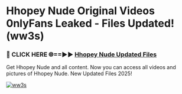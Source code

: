 # Hhopey Nude Original Videos 0nlyFans Leaked - Files Updated! (ww3s)

<h3>🔴 CLICK HERE 🌐==►► <a href="https://tinyurl.com/5h6xmrr3" rel="nofollow">Hhopey Nude Updated Files</a></h3>

Get Hhopey Nude and all content. Now you can access all videos and pictures of Hhopey Nude. New Updated Files 2025!

[![ww3s](https://i.imgur.com/KVD873Z.gif)](https://tinyurl.com/5h6xmrr3)
